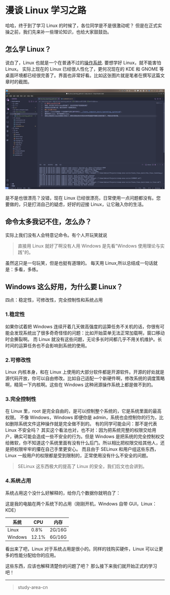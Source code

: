 # 漫谈 Linux 学习之路

哈哈，终于到了学习 Linux 的时候了，各位同学是不是很激动呢？
但是在正式实操之前，我们先来补一些理论知识，也给大家鼓鼓劲。

## 怎么学 Linux？

说白了，Linux 也就是一个在普通不过的[操作系统](/computer/operating_system.md).
要想学好 Linux，就不能害怕 Linux。
实际上现在的 Linux 已经很人性化了，更何况现在的 KDE 和 GNOME 等桌面环境都已经很完善了。界面也非常好看。比如这张图片就是笔者在撰写这篇文章时的截图。

![2.1.1](./assets/2.1.1.png)

是不是也很漂亮？没错，现在 Linux 已经很漂亮，日常使用一点问题都没有。您要做的，只是打消自己的疑虑，好好的迎接 Linux，让它融入你的生活。

## 命令太多我记不住，怎么办？

实际上我们没有人会特意记命令。有个人开玩笑就说

> 直接用 Linux 就好了啊没有人用 Windows 是先看"Windows 使用理论与实践"的。

虽然这只是一句玩笑，但是也挺有道理的。
每天用 Linux,所以总结成一句话就是：多看，多练。

## Windows 这么好用，为什么要 Linux？

四点：稳定性，可修改性，完全控制性和系统占用

### 1.稳定性

如果你试着把 Windows 连续开着几天做高强度的运算任务不关机的话，你很有可能会发现系统出了很多奇奇怪怪的问题：比如开始菜单无法正常加载啊，窗口移动时会撕裂啊。
而 Linux 就没有这些问题，无论多长时间都几乎不用关机维护。长时间的运算任务也不会影响到系统的使用。

### 2.可修改性

Linux 内核本身，和在 Linux 上使用的大部分软件都是开源软件。开源的好处就是源代码开放，你可以自由修改。比如自己适配一个新硬件啊，修改系统的调度策略啊，精简一下内核啊。这些在 Windows 这种闭源操作系统上都是做不到的。

### 3.完全控制性

在 Linux 里，root 是完全自由的，是可以控制整个系统的，它是系统里面的最高权限。
不像 Windows，Windows 即便你是 admin，系统也会控制你的行为，比如删除系统文件这种操作就是完全做不到的。
有的同学可能会问：那不是代表 Linux 不安全吗？
其实这个看法也对，也不对：因为把系统完整的权限交给用户，确实可能会造成一些不安全的行为。但是 Windows 是把系统的完全控制权交给微软，你不知道这个系统里面有没有什么后门。所以相比把权限交给其他人，还是把权限牢牢的攥在自己手里更安心。
而且由于 SELinux 和用户组这些东西，Linux 一般用户的权限都是受到限制的，正常使用没有什么不安全的问题。

> SELinux 这东西极大的提高了 Linux 的安全，我们后文也会讲到。

### 4.系统占用

系统占用这个没什么好解释的，给你几个数据你就明白了：

这是我的电脑在两个系统下的占用（刚刚开机，Windows 自带 GUI，Linux：KDE）

| 系统    | CPU   | 内存   |
| ------- | ----- | ------ |
| Linux   | 0.8%  | 2G/16G |
| Windows | 12.1% | 6G/16G |

看出来了吧，Linux 对于系统占用是很小的。同样的钱购买硬件，Linux 可以让更多的性能分配给你的应用。

这些东西，应该也解释清楚你的问题了吧？
那么接下来我们就开始正式的学习吧！

---

> study-area-cn
